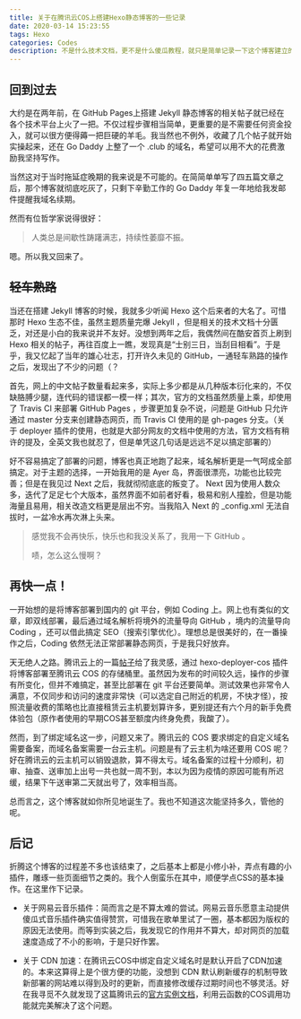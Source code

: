 ```yaml
---
title: 关于在腾讯云COS上搭建Hexo静态博客的一些记录
date: 2020-03-14 15:23:55
tags: Hexo
categories: Codes
description: 不是什么技术文档，更不是什么傻瓜教程，就只是简单记录一下这个博客建立的心路历程而已。
---
```


## 回到过去

大约是在两年前，在 GitHub Pages上搭建 Jekyll 静态博客的相关帖子就已经在各个技术平台上火了一把。不仅过程步骤相当简单，更重要的是不需要任何资金投入，就可以很方便得薅一把巨硬的羊毛。我当然也不例外，收藏了几个帖子就开始实操起来，还在 Go Daddy 上整了一个 .club 的域名，希望可以用不大的花费激励我坚持写作。

当然这对于当时拖延症晚期的我来说是不可能的。在简简单单写了四五篇文章之后，那个博客就彻底吃灰了，只剩下辛勤工作的 Go Daddy 年复一年地给我发邮件提醒我域名续期。

然而有位哲学家说得很好：

> 人类总是间歇性踌躇满志，持续性萎靡不振。

嗯。所以我又回来了。

## ~~轻车熟路~~

当还在搭建 Jekyll 博客的时候，我就多少听闻 Hexo 这个后来者的大名了。可惜那时 Hexo 生态不佳，虽然主题质量完爆 Jekyll ，但是相关的技术文档十分匮乏，对还是小白的我来说并不友好。没想到两年之后，我偶然间在酷安首页上刷到 Hexo 相关的帖子，再往百度上一瞧，发现真是“士别三日，当刮目相看”。于是乎，我又忆起了当年的雄心壮志，打开许久未见的 GitHub，一通轻车熟路的操作之后，发现出了不少的问题（？

首先，网上的中文帖子数量看起来多，实际上多少都是从几种版本衍化来的，不仅缺胳膊少腿，连代码的错误都一模一样；其次，官方的文档虽然质量上乘，却使用了 Travis CI 来部署 GitHub Pages ，步骤更加复杂不说，问题是 GitHub 只允许通过 master 分支来创建静态网页，而 Travis CI 使用的是 gh-pages 分支。（关于 deployer 插件的使用，也就是大部分网友的文档中使用的方法，官方文档有稍许的提及，全英文我也就忍了，但是单凭这几句话是远远不足以搞定部署的）

好不容易搞定了部署的问题，博客也真正地跑了起来，域名解析更是一气呵成全部搞定。对于主题的选择，一开始我用的是 Ayer 岛，界面很漂亮，功能也比较完善；但是在我见过 Next 之后，我就彻彻底底的叛变了。 Next 因为使用人数众多，迭代了足足七个大版本，虽然界面不如前者好看，极易和别人撞脸，但是功能海量且易用，相关改造文档更是层出不穷。当我陷入 Next 的 _config.xml 无法自拔时，一盆冷水再次淋上头来。

> 感觉我不会再快乐，快乐也和我没关系了，我用一下 GitHub 。
>
> 啧，怎么这么慢啊？

## 再快一点！

一开始想的是将博客部署到国内的 git 平台，例如 Coding 上。网上也有类似的文章，即双线部署，最后通过域名解析将境外的流量导向 GitHub ，境内的流量导向 Coding ，还可以借此搞定 SEO（搜索引擎优化）。理想总是很美好的，在一番操作之后，Coding 依然无法正常部署静态网页，于是我只好放弃。

天无绝人之路。腾讯云上的一篇[帖子](https://cloud.tencent.com/developer/article/1185253)给了我灵感，通过 hexo-deployer-cos 插件将博客部署至腾讯云 COS 的存储桶里。虽然因为发布的时间较久远，操作的步骤有所变化，但并不难搞定，甚至比部署在 git 平台还要简单。测试效果也非常令人满意，不仅同步和访问的速度非常快（可以选定自己附近的机房，不快才怪），按照流量收费的策略也比直接租赁云主机要划算许多，更别提还有六个月的新手免费体验包（原作者使用的早期COS甚至额度内终身免费，我酸了）。

然而，到了绑定域名这一步，问题又来了。腾讯云的 COS 要求绑定的自定义域名需要备案，而域名备案需要一台云主机。问题是有了云主机为啥还要用 COS 呢？好在腾讯云的云主机可以销毁退款，算不得太亏。域名备案的过程十分顺利，初审、抽查、送审加上出号一共也就一周不到，本以为因为疫情的原因可能有所迟缓，结果下午送审第二天就出号了，效率相当高。

总而言之，这个博客就如你所见地诞生了。我也不知道这次能坚持多久，管他的呢。

## 后记

折腾这个博客的过程差不多也该结束了，之后基本上都是小修小补，弄点有趣的小插件，雕琢一些页面细节之类的。我个人倒蛮乐在其中，顺便学点CSS的基本操作。在这里作下记录。

- 关于网易云音乐插件：简而言之是不算太难的尝试。网易云音乐愿意主动提供傻瓜式音乐插件确实值得赞赏，可惜我在歌单里试了一圈，基本都因为版权的原因无法使用。而等到实装之后，我发现它的作用并不算大，却对网页的加载速度造成了不小的影响，于是只好作罢。

- 关于 CDN 加速：在腾讯云COS中绑定自定义域名时是默认开启了CDN加速的。本来这算得上是个很方便的功能，没想到 CDN 默认刷新缓存的机制导致新部署的网站难以得到及时的更新，而直接修改缓存过期时间也不够灵活。好在我寻觅不久就发现了这篇腾讯云的[官方实例文档](https://cloud.tencent.com/document/product/436/30434)，利用云函数的COS调用功能就完美解决了这个问题。
